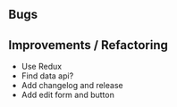 ## Bugs

## Improvements / Refactoring
- Use Redux
- Find data api?
- Add changelog and release
- Add edit form and button
